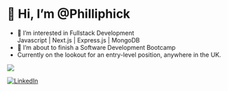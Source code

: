<h1> 👋 Hi, I’m @Philliphick</h1>
<ul>
<li> 👀 I’m interested in Fullstack Development</li>
   Javascript | Next.js | Express.js | MongoDB
<li> 🌱 I’m about to finish a Software Development Bootcamp </li>
<li> Currently on the lookout for an entry-level position, anywhere in the UK. </li>
</ul>

<img src="https://www.codewars.com/users/PhillipAnthony/badges/large" href="https://www.codewars.com/users/PhillipAnthony"/>


[![LinkedIn](https://img.icons8.com/color/48/000000/linkedin.png)](https://www.linkedin.com/in/phillip-hickinbotham/)
